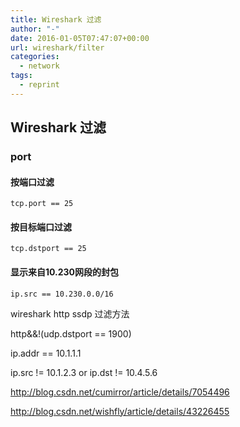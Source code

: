 ```yaml
---
title: Wireshark 过滤
author: "-"
date: 2016-01-05T07:47:07+00:00
url: wireshark/filter
categories:
  - network
tags:
  - reprint
---
```

## Wireshark 过滤

### port

#### 按端口过滤

    tcp.port == 25

#### 按目标端口过滤

    tcp.dstport == 25

#### 显示来自10.230网段的封包

    ip.src == 10.230.0.0/16

wireshark http ssdp 过滤方法

http&&!(udp.dstport == 1900)

ip.addr == 10.1.1.1
  
ip.src != 10.1.2.3 or ip.dst != 10.4.5.6
  
<http://blog.csdn.net/cumirror/article/details/7054496>

<http://blog.csdn.net/wishfly/article/details/43226455>
